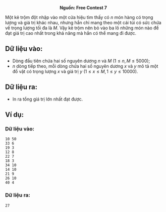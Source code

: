 **<center>Nguồn: Free Contest 7</center>**

Một kẻ trộm đột nhập vào một cửa hiệu tìm thấy có $n$ món hàng có trọng lượng và giá trị khác nhau, nhưng hắn chỉ mang theo một cái túi có sức chứa về trọng lượng tối đa là $M$. Vậy kẻ trộm nên bỏ vào ba lô những món nào để đạt giá trị cao nhất trong khả năng mà hắn có thể mang đi được.

## Dữ liệu vào:
- Dòng đầu tiên chứa hai số nguyên dương $n$ và $M\ (1 ≤ n, M ≤5000)$;
- $n$ dòng tiếp theo, mỗi dòng chứa hai số nguyên dương $x$ và $y$ mô tả một đồ vật có trọng lượng $x$ và giá trị $y\ (1 ≤ x ≤ M, 1 ≤ y ≤10000)$.

## Dữ liệu ra:
- In ra tổng giá trị lớn nhất đạt được.

## Ví dụ:
### Dữ liệu vào:
```
10 50
33 6
19 3
12 8
22 7
18 3
34 10
14 10
21 9
26 10
40 4
```

### Dữ liệu ra:
```
27
```
